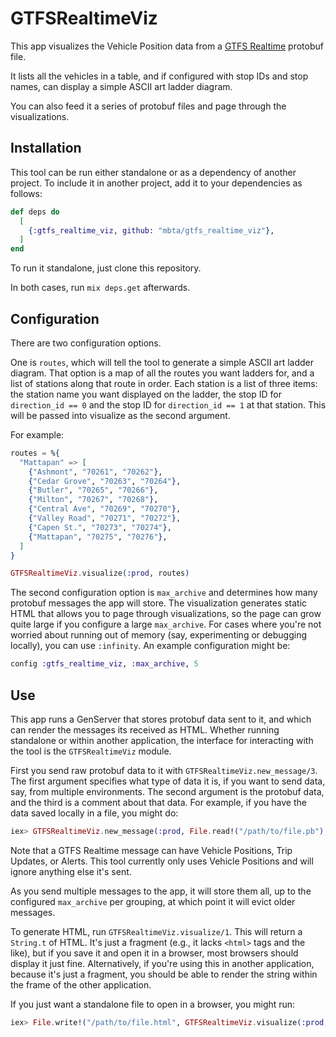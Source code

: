 # GTFSRealtimeViz

This app visualizes the Vehicle Position data from a [GTFS Realtime](https://github.com/google/transit/tree/master/gtfs-realtime) protobuf file.

It lists all the vehicles in a table, and if configured with stop IDs and stop names, can display a simple ASCII art ladder diagram.

You can also feed it a series of protobuf files and page through the visualizations.

## Installation

This tool can be run either standalone or as a dependency of another project. To include it in another project, add it to your dependencies as follows:

```elixir
def deps do
  [
    {:gtfs_realtime_viz, github: "mbta/gtfs_realtime_viz"},
  ]
end
```

To run it standalone, just clone this repository.

In both cases, run `mix deps.get` afterwards.

## Configuration

There are two configuration options.

One is `routes`, which will tell the tool to generate a simple ASCII art ladder diagram. That option is a map of all the routes you want ladders for, and a list of stations along that route in order. Each station is a list of three items: the station name you want displayed on the ladder, the stop ID for `direction_id == 0` and the stop ID for `direction_id == 1` at that station. This will be passed into visualize as the second argument.

For example:

``` ex
routes = %{
  "Mattapan" => [
    {"Ashmont", "70261", "70262"},
    {"Cedar Grove", "70263", "70264"},
    {"Butler", "70265", "70266"},
    {"Milton", "70267", "70268"},
    {"Central Ave", "70269", "70270"},
    {"Valley Road", "70271", "70272"},
    {"Capen St.", "70273", "70274"},
    {"Mattapan", "70275", "70276"},
  ]
}

GTFSRealtimeViz.visualize(:prod, routes)
```

The second configuration option is `max_archive` and determines how many protobuf messages the app will store. The visualization generates static HTML that allows you to page through visualizations, so the page can grow quite large if you configure a large `max_archive`. For cases where you're not worried about running out of memory (say, experimenting or debugging locally), you can use `:infinity`. An example configuration might be:

``` ex
config :gtfs_realtime_viz, :max_archive, 5
```

## Use

This app runs a GenServer that stores protobuf data sent to it, and which can render the messages its received as HTML. Whether running standalone or within another application, the interface for interacting with the tool is the `GTFSRealtimeViz` module.

First you send raw protobuf data to it with `GTFSRealtimeViz.new_message/3`. The first argument specifies what type of data it is, if you want to send data, say, from multiple environments. The second argument is the protobuf data, and the third is a comment about that data. For example, if you have the data saved locally in a file, you might do:

```ex
iex> GTFSRealtimeViz.new_message(:prod, File.read!("/path/to/file.pb"), "This is my PB file")
```

Note that a GTFS Realtime message can have Vehicle Positions, Trip Updates, or Alerts. This tool currently only uses Vehicle Positions and will ignore anything else it's sent.

As you send multiple messages to the app, it will store them all, up to the configured `max_archive` per grouping, at which point it will evict older messages.

To generate HTML, run `GTFSRealtimeViz.visualize/1`. This will return a `String.t` of HTML. It's just a fragment (e.g., it lacks `<html>` tags and the like), but if you save it and open it in a browser, most browsers should display it just fine. Alternatively, if you're using this in another application, because it's just a fragment, you should be able to render the string within the frame of the other application.

If you just want a standalone file to open in a browser, you might run:

```ex
iex> File.write!("/path/to/file.html", GTFSRealtimeViz.visualize(:prod, %{"Route" => [{"First stop", "123", "124"},  {"Second stop" , "125", "126"}]))
```
